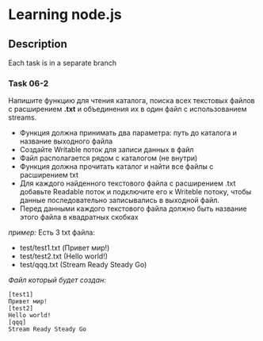 # Learning node.js

## Description

Each task is in a separate branch

### Task 06-2

Напишите функцию для чтения каталога, поиска всех текстовых файлов с расширением **.txt** и объединения их в один файл с использованием streams.

- Функция должна принимать два параметра: путь до каталога и название выходного файла
- Создайте Writable поток для записи данных в файл
- Файл располагается рядом с каталогом (не внутри)
- Функция должна прочитать каталог и найти все файлы с расширением txt
- Для каждого найденного текстового файла с расширением .txt добавьте Readable поток и подключите его к Writeble потоку, чтобы данные последовательно записывались в выходной файл.
- Перед данными каждого текстового файла должно быть название этого файла в квадратных скобках

*пример:*
Есть 3 txt файла:
- test/test1.txt (Привет мир!)
- test/test2.txt (Hello world!)
- test/qqq.txt (Stream Ready Steady Go)

*Файл который будет создан:*

    [test1]
    Привет мир!
    [test2]
    Hello world!
    [qqq]
    Stream Ready Steady Go
